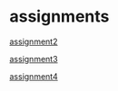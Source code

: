 # assignments
[assignment2](https://github.com/JannoJulicher/assignments/blob/master/assignment2.ipynb)

[assignment3](https://github.com/JannoJulicher/assignments/blob/master/assignment3Eind.ipynb)

[assignment4](https://github.com/JannoJulicher/assignments/blob/master/assignment4.ipynb)
